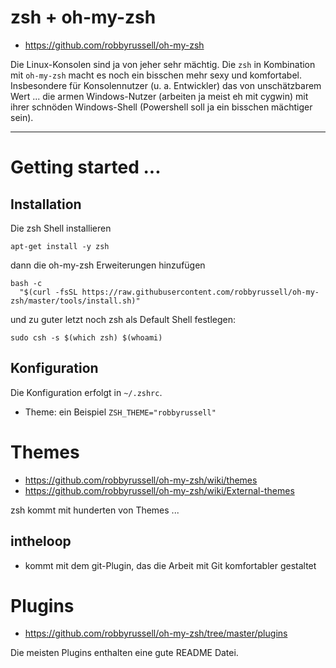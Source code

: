# zsh + oh-my-zsh
* https://github.com/robbyrussell/oh-my-zsh

Die Linux-Konsolen sind ja von jeher sehr mächtig. Die ``zsh`` in Kombination mit ``oh-my-zsh`` macht es noch ein bisschen mehr sexy und komfortabel. Insbesondere für Konsolennutzer (u. a. Entwickler) das von unschätzbarem Wert ... die armen Windows-Nutzer (arbeiten ja meist eh mit cygwin) mit ihrer schnöden Windows-Shell (Powershell soll ja ein bisschen mächtiger sein). 

---

# Getting started ...
## Installation
Die zsh Shell installieren

    apt-get install -y zsh
    
dann die oh-my-zsh Erweiterungen hinzufügen

    bash -c 
      "$(curl -fsSL https://raw.githubusercontent.com/robbyrussell/oh-my-zsh/master/tools/install.sh)"

und zu guter letzt noch zsh als Default Shell festlegen:

    sudo csh -s $(which zsh) $(whoami)
      
## Konfiguration
Die Konfiguration erfolgt in ``~/.zshrc``.

* Theme: ein Beispiel ``ZSH_THEME="robbyrussell"``

# Themes
* https://github.com/robbyrussell/oh-my-zsh/wiki/themes
* https://github.com/robbyrussell/oh-my-zsh/wiki/External-themes

zsh kommt mit hunderten von Themes ...

## intheloop
* kommt mit dem git-Plugin, das die Arbeit mit Git komfortabler gestaltet

# Plugins
* https://github.com/robbyrussell/oh-my-zsh/tree/master/plugins

Die meisten Plugins enthalten eine gute README Datei.

